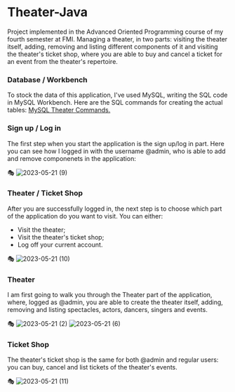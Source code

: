# Theater-Java

Project implemented in the Advanced Oriented Programming course of my fourth semester at FMI. Managing a theater, in two parts: visiting the theater itself, adding, removing and listing different components of it and visiting the theater's ticket shop, where you are able to buy and cancel a ticket for an event from the theater's repertoire.

### Database / Workbench

To stock the data of this application, I've used MySQL, writing the SQL code in MySQL Workbench. Here are the SQL commands for creating the actual tables: [MySQL Theater Commands.](https://github.com/maraneagu/Theater-Java/blob/main/MySQLTheaterCommands.txt)

### Sign up / Log in

The first step when you start the application is the sign up/log in part. Here you can see how I logged in with the username @admin, who is able to add and remove componenets in the application:

:performing_arts:
![2023-05-21 (9)](https://github.com/maraneagu/Theater-Java/assets/93272424/9b71e0ff-dde8-4fa3-8496-c63ecf67e778)

### Theater / Ticket Shop

After you are successfully logged in, the next step is to choose which part of the application do you want to visit. You can either:
- Visit the theater;
- Visit the theater's ticket shop;
- Log off your current account.

:performing_arts:
![2023-05-21 (10)](https://github.com/maraneagu/Theater-Java/assets/93272424/51d0cf35-e683-46e2-a955-b28f35384ac7)

### Theater

I am first going to walk you through the Theater part of the application, where, logged as @admin, you are able to create the theater itself, adding, removing and listing spectacles, actors, dancers, singers and events.

:performing_arts:
![2023-05-21 (2)](https://github.com/maraneagu/Theater-Java/assets/93272424/585f331f-ddbf-4070-908e-96b48c3a99dd)
![2023-05-21 (6)](https://github.com/maraneagu/Theater-Java/assets/93272424/cf253792-943b-4e7a-87b7-eec94fb364a9)

### Ticket Shop

The theater's ticket shop is the same for both @admin and regular users: you can buy, cancel and list tickets of the theater's events.

:performing_arts:
![2023-05-21 (11)](https://github.com/maraneagu/Theater-Java/assets/93272424/3c3966fd-d047-4708-943c-55a7e5e08ef6)






